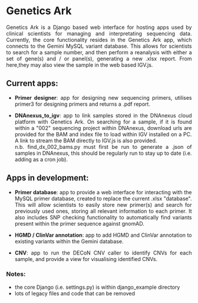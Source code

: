 <div style="text-align: justify">

# Genetics Ark

Genetics Ark is a Django based web interface for hosting apps used by clinical scientists for managing and interpretating sequencing data. Currently, the core functionality resides in the Genetics Ark app, which connects to the Gemini MySQL variant database. This allows for scientists to search for a sample number, and then perform a reanalysis with either a set of gene(s) and / or panel(s), generating a new .xlsx report. From here,they may also view the sample in the web based IGV.js.

## Current apps:

 - **Primer designer**: app for designing new sequencing primers, utilises primer3 for designing primers and returns a .pdf report.
  
 - **DNAnexus_to_igv**: app to link samples stored in the DNAnexus cloud platform with Genetics Ark. On searching for a sample, if it is found within a "002" sequencing project within DNAnexus, download urls are provided for the BAM and index file to load within IGV installed on a PC. A link to stream the BAM directly to IGV.js is also provided.<br>
n.b. find_dx_002_bams.py must first be run to generate a .json of samples in DNAnexus, this should be regularly run to stay up to date (i.e. adding as a cron job). 

## Apps in development:

- **Primer database**: app to provide a web interface for interacting with the MySQL primer database, created to replace the current .xlsx "database". This will allow scientists to easily store new primer(s) and search for previously used ones, storing all relevant information to each primer. It also includes SNP checking functionality to automatically find variants present within the primer sequence against gnomAD.
  
- **HGMD / ClinVar annotation**: app to add HGMD and ClinVar annotation to existing variants within the Gemini database.

- **CNV**: app to run the DECoN CNV caller to identify CNVs for each sample, and provide a view for visualising identified CNVs.

### Notes:

- the core Django (i.e. settings.py) is within django_example directory
- lots of legacy files and code that can be removed

</div>
